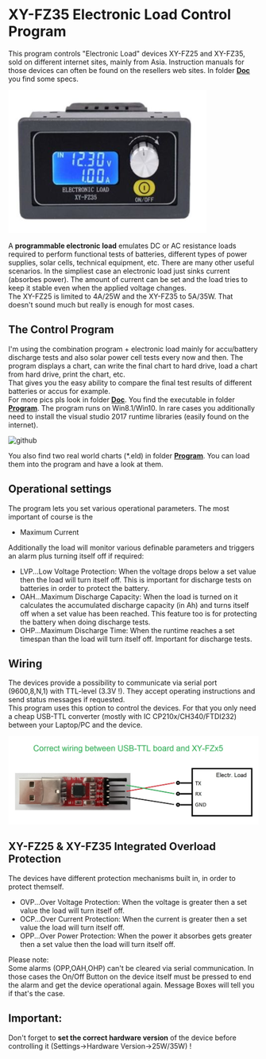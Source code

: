 # XY-FZ35 Electronic Load Control Program
 
This program controls "Electronic Load" devices XY-FZ25 and XY-FZ35, sold on different internet sites, mainly from Asia. Instruction manuals for those devices can often be found on the resellers web sites. In folder [**Doc**](https://github.com/yellobyte/ElectronicLoad_Control_XY-FZ35/tree/main/Doc) you find some specs.

![github](https://github.com/yellobyte/ElectronicLoad-Control-XY-FZ35/raw/main/Doc/XY-FZ35a.jpg)

A **programmable electronic load** emulates DC or AC resistance loads required to perform functional tests of batteries, different types of power supplies, solar cells, technical equipment, etc. There are many other useful scenarios.
In the simpliest case an electronic load just sinks current (absorbes power). The amount of current can be set and the load tries to keep it stable even when the applied voltage changes.  
The XY-FZ25 is limited to 4A/25W and the XY-FZ35 to 5A/35W.
That doesn't sound much but really is enough for most cases.

## The Control Program ##

I'm using the combination program + electronic load mainly for accu/battery discharge tests and also solar power cell tests every now and then. The program displays a chart, can write the final chart to hard drive, load a chart from hard drive, print the chart, etc.  
That gives you the easy ability to compare the final test results of different batteries or accus for example.  
For more pics pls look in folder [**Doc**](https://github.com/yellobyte/ElectronicLoad_Control_XY-FZ35/tree/main/Doc). You find the executable in folder [**Program**](https://github.com/yellobyte/ElectronicLoad_Control_XY-FZ35/tree/main/Program). The program runs on Win8.1/Win10. In rare cases you additionally need to install the visual studio 2017 runtime libraries (easily found on the internet).

![github](https://github.com/yellobyte/ElectronicLoad_Control_XY-FZ35/raw/main/Doc/Load1a.JPG)

You also find two real world charts (*.eld) in folder [**Program**](https://github.com/yellobyte/ElectronicLoad_Control_XY-FZ35/tree/main/Program). You can load them into the program and have a look at them.

## Operational settings ##

The program lets you set various operational parameters. The most important of course is the  
- Maximum Current

Additionally the load will monitor various definable parameters and triggers an alarm plus turning itself off if required:

- LVP...Low Voltage Protection: When the voltage drops below a set value then the load will turn itself off. This is important for discharge tests on batteries in order to protect the battery.
- OAH...Maximum Discharge Capacity: When the load is turned on it calculates the accumulated discharge capacity (in Ah) and turns itself off when a set value has been reached. This feature too is for protecting the battery when doing discharge tests.
- OHP...Maximum Discharge Time: When the runtime reaches a set timespan than the load will turn itself off. Important for discharge tests. 

## Wiring ##

The devices provide a possibility to communicate via serial port (9600,8,N,1) with TTL-level (3.3V !). They accept operating instructions and send status messages if requested.  
This program uses this option to control the devices. For that you only need a cheap USB-TTL converter (mostly with IC CP210x/CH340/FTDI232) between your Laptop/PC and the device.

![github](https://github.com/yellobyte/ElectronicLoad-Control-XY-FZ35/raw/main/Doc/USB-TTL-Wiring.jpg)

## XY-FZ25 & XY-FZ35 Integrated Overload Protection ##

The devices have different protection mechanisms built in, in order to protect themself.

- OVP...Over Voltage Protection: When the voltage is greater then a set value the load will turn itself off.
- OCP...Over Current Protection: When the current is greater then a set value the load will turn itself off.
- OPP...Over Power Protection: When the power it absorbes gets greater then a set value then the load will turn itself off.

Please note:   
Some alarms (OPP,OAH,OHP) can't be cleared via serial communication. In those cases the On/Off Button on the device itself must be pressed to end the alarm and get the device operational again. Message Boxes will tell you if that's the case.

## Important: ##
Don't forget to **set the correct hardware version** of the device before controlling it (Settings->Hardware Version->25W/35W) !